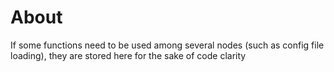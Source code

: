 # About
If some functions need to be used among several nodes (such as config file loading), they are stored here for the sake of code clarity
